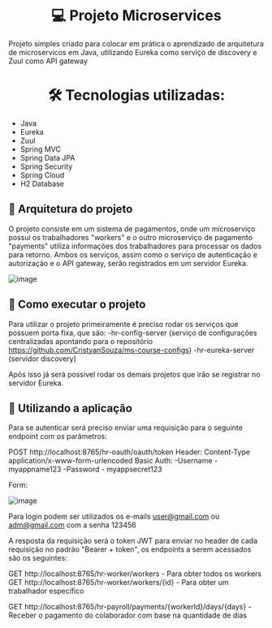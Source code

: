 <h1 align="center"> 💻 Projeto Microservices </h1>

<p>Projeto simples criado para colocar em prática o aprendizado de arquitetura de microservicos em Java, utilizando Eureka como serviço de discovery e Zuul como API gateway
</p>

<h1 align="center"> 🛠 Tecnologias utilizadas: </h1>

- Java
- Eureka
- Zuul
- Spring MVC
- Spring Data JPA
- Spring Security
- Spring Cloud
- H2 Database

## 🎨 Arquitetura do projeto

O projeto consiste em um sistema de pagamentos, onde um microserviço possui os trabalhadores "workers" e o outro microserviço de pagamento "payments" utiliza informações dos trabalhadores para processar os dados para retorno.
Ambos os serviços, assim como o serviço de autenticação e autorização e o API gateway, serão registrados em um servidor Eureka.

![image](https://github.com/CristyanSouza/microservices/assets/104795862/52bc9de4-7326-41f9-a65a-c36f1cd53e02)

## 🚀 Como executar o projeto

Para utilizar o projeto primeiramente é preciso rodar os serviços que possuem porta fixa, que são:
-hr-config-server (serviço de configurações centralizadas apontando para o repositório https://github.com/CristyanSouza/ms-course-configs)
-hr-eureka-server (servidor discovery)

Após isso já será possível rodar os demais projetos que irão se registrar no servidor Eureka.

## 🧭 Utilizando a aplicação

Para se autenticar será preciso enviar uma requisição para o seguinte endpoint com os parâmetros:

POST http://localhost:8765/hr-oauth/oauth/token
Header: Content-Type application/x-www-form-urlencoded
Basic Auth: 
  -Username - myappname123
  -Password - myappsecret123

Form:

![image](https://github.com/CristyanSouza/microservices/assets/104795862/87968126-95a4-4ddd-9165-15709e0bb983)

Para login podem ser utilizados os e-mails user@gmail.com ou adm@gmail.com com a senha 123456

A resposta da requisição será o token JWT para enviar no header de cada requisição no padrão "Bearer + token", os endpoints a serem acessados são os seguintes:

GET http://localhost:8765/hr-worker/workers - Para obter todos os workers
GET http://localhost:8765/hr-worker/workers/{id} - Para obter um trabalhador específico

GET http://localhost:8765/hr-payroll/payments/{workerId}/days/{days} - Receber o pagamento do colaborador com base na quantidade de dias 




